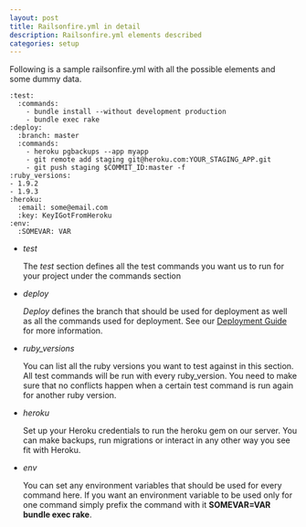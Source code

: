 ```yaml
---
layout: post
title: Railsonfire.yml in detail
description: Railsonfire.yml elements described
categories: setup
---
```

Following is a sample railsonfire.yml with all the possible elements and some dummy data.

    :test:
      :commands:
        - bundle install --without development production
        - bundle exec rake
    :deploy:
      :branch: master
      :commands:
        - heroku pgbackups --app myapp
        - git remote add staging git@heroku.com:YOUR_STAGING_APP.git
        - git push staging $COMMIT_ID:master -f
    :ruby_versions:
    - 1.9.2
    - 1.9.3
    :heroku:
      :email: some@email.com
      :key: KeyIGotFromHeroku
    :env:
      :SOMEVAR: VAR

* *test*

    The *test* section defines all the test commands you want us to run for your project under the commands section
* *deploy*

    *Deploy* defines the branch that should be used for deployment as well as all the commands used for deployment. See our [Deployment Guide](/setup/Continuous-Deployment.html) for more information.
* *ruby_versions*

    You can list all the ruby versions you want to test against in this section. All test commands will be run with every ruby_version. You need to make sure that no conflicts happen when a certain test command is run again for another ruby version.
* *heroku*

    Set up your Heroku credentials to run the heroku gem on our server. You can make backups, run migrations or interact in any other way you see fit with Heroku.

* *env*

    You can set any environment variables that should be used for every command here. If you want an environment variable to be used only for one command simply prefix the command with it **SOMEVAR=VAR bundle exec rake**.